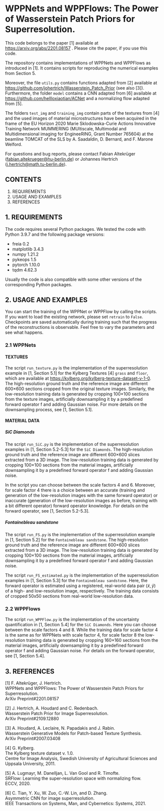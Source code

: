 # WPPNets and WPPFlows: The Power of Wasserstein Patch Priors for Superresolution. 

This code belongs to the paper [1] available at https://arxiv.org/abs/2201.08157 .
Please cite the paper, if you use this code.

The repository contains implementations of WPPNets and WPPFlows as introduced in [1]. It contains scripts for reproducing the numerical examples from Section 5.

Moreover, the file `utils.py` contains functions adapted from [2] available at https://github.com/johertrich/Wasserstein_Patch_Prior (see also [3]). Furthermore, the folder `model` contains a CNN adapted from [6] available at https://github.com/hellloxiaotian/ACNet and a normalizing flow adapted from [5].

The folders `test_img` and `training_img` contain parts of the textures from [4] and the used images of material microstructures have been acquired in the frame of the EU Horizon 2020 Marie Sklodowska-Curie Actions Innovative Training Network MUMMERING (MUltiscale, Multimodal and Multidimensional imaging for EngineeRING, Grant Number 765604) at the beamline TOMCAT of the SLS by A. Saadaldin, D. Bernard, and F. Marone Welford.

For questions and bug reports, please contact Fabian Altekrüger (fabian.altekrueger@hu-berlin.de) or Johannes Hertrich (j.hertrich@math.tu-berlin.de).

## CONTENTS

1. REQUIREMENTS  
2. USAGE AND EXAMPLES
3. REFERENCES

## 1. REQUIREMENTS

The code requires several Python packages. We tested the code with Python 3.9.7 and the following package versions:

- freia 0.2
- matplotlib 3.4.3
- numpy 1.21.2
- pykeops 1.5
- pytorch 1.10.0
- tqdm 4.62.3

Usually the code is also compatible with some other versions of the corresponding Python packages.

## 2. USAGE AND EXAMPLES

You can start the training of the WPPNet or WPPFlow by calling the scripts. If you want to load the existing network, please set `retrain` to `False`. Checkpoints are saved automatically during training such that the progress of the reconstructions is observable. Feel free to vary the parameters and see what happens. 

### 2.1 WPPNets

#### TEXTURES

The script `run_texture.py` is the implementation of the superresolution example in [1, Section 5.1] for the Kylberg Textures [4] `grass` and `floor`, which are available at https://kylberg.org/kylberg-texture-dataset-v-1-0. The high-resolution ground truth and the reference image are different 600×600 sections cropped from the original texture images. Similarly, the low-resolution training data is generated by cropping 100×100 sections from the texture images, artificially downsampling it by a predefined forward operator f and adding Gaussian noise. For more details on the downsampling process, see [1, Section 5.1]. 

#### MATERIAL DATA

##### SiC Diamonds

The script `run_SiC.py` is the implementation of the superresolution examples in [1, Section 5.2-5.3] for the `SiC Diamonds`. The high-resolution ground truth and the reference image are different 600×600 slices extracted from a 3D image. The low-resolution training data is generated by cropping 100×100 sections from the material images, artificially downsampling it by a predefined forward operator f and adding Gaussian noise.

In the script you can choose between the scale factors 4 and 6. Moreover, for scale factor 4 there is a choice between an accurate (training and generation of the low-resolution images with the same forward operator) or inaccurate (generation of the low-resolution images as before, training with a bit different operator) forward operator knowledge. For details on the forward operator, see [1, Section 5.2-5.3].

##### Fontainebleau sandstone

The script `run_FS.py` is the implementation of the superresolution example in [1, Section 5.2] for the `Fontainebleau sandstone`. The high-resolution ground truth and the reference image are different 600×600 slices extracted from a 3D image. The low-resolution training data is generated by cropping 100×100 sections from the material images, artificially downsampling it by a predefined forward operator f and adding Gaussian noise.

The script `run_FS_estimated.py` is the implementation of the superresolution examples in [1, Section 5.3] for the `Fontainebleau sandstone`. Here, the forward operator is estimated using a registered, real-world data pair ($\tilde{x},\tilde{y}$) of a high- and low-resolution image, respectively. The training data consists of cropped 50x50 sections from real-world low-resolution data. 

### 2.2 WPPFlows

The script `run_WPPFlow.py` is the implementation of the uncertainty quantification in [1, Section 5.4] for the `SiC Diamonds`. Here you can choose between the scale factors 4 and 8. While the training data for scale factor 4 is the same as for WPPNets with scale factor 4, for scale factor 8 the low-resolution training data is generated by cropping 160×160 sections from the material images, artificially downsampling it by a predefined forward operator f and adding Gaussian noise. For details on the forward operator, see [1, Section 5.4].


## 3. REFERENCES

[1] F. Altekrüger, J. Hertrich.  
WPPNets and WPPFlows: The Power of Wasserstein Patch Priors for Superresolution.  
ArXiv Preprint#2201.08157

[2] J. Hertrich, A. Houdard and C. Redenbach.  
Wasserstein Patch Prior for Image Superresolution.  
ArXiv Preprint#2109.12880

[3] A. Houdard, A. Leclaire, N. Papadakis and J. Rabin.  
Wasserstein Generative Models for Patch-based Texture Synthesis.  
ArXiv Preprint#2007.03408

[4] G. Kylberg.  
The Kylberg texture dataset v. 1.0.  
Centre for Image Analysis, Swedish University of Agricultural Sciences and Uppsala University, 2011.

[5] A. Lugmayr, M. Danelljan, L. Van Gool and R. Timofte.  
SRFlow: Learning the super-resolution space with normalizing flow.  
ECCV, 2020.

[6] C. Tian, Y. Xu, W. Zuo, C.-W. Lin, and D. Zhang.  
Asymmetric CNN for image superresolution.  
IEEE Transactions on Systems, Man, and Cybernetics: Systems, 2021.
